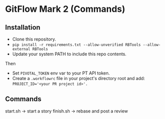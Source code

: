 # GitFlow Mark 2 (Commands)

## Installation

 * Clone this repository.
 * `pip install -r requirements.txt --allow-unverified RBTools --allow-external RBTools`
 * Update your system PATH to include this repo contents.

Then

 * Set `PIVOTAL_TOKEN` env var to your PT API token.
 * Create a `.workflowrc` file in your project's directory root and add: `PROJECT_ID='<your PR project id>'.`


## Commands
start.sh -> start a story
finish.sh -> rebase and post a review
